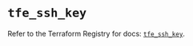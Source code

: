 # `tfe_ssh_key`

Refer to the Terraform Registry for docs: [`tfe_ssh_key`](https://registry.terraform.io/providers/hashicorp/tfe/0.64.0/docs/resources/ssh_key).
